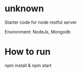 # unknown
Starter code for node restful server

Environment: NodeJs, Mongodb

# How to run
npm install &
npm start
